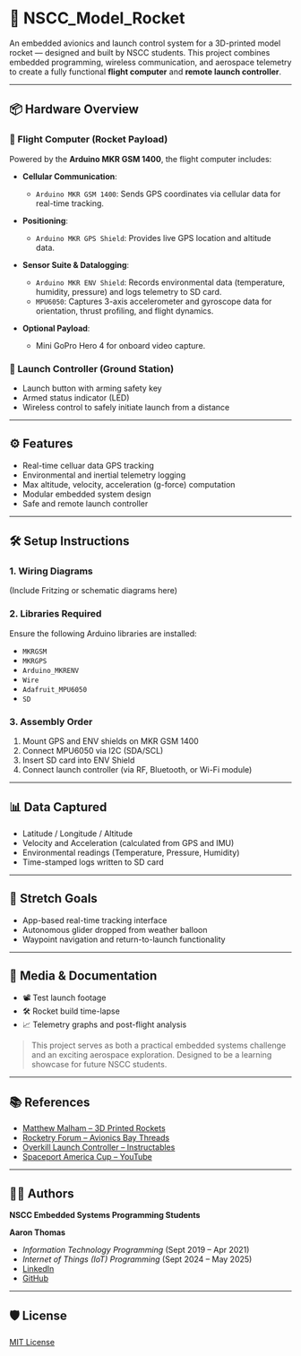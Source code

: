 # 🚀 NSCC_Model_Rocket

An embedded avionics and launch control system for a 3D-printed model rocket — designed and built by NSCC students. This project combines embedded programming, wireless communication, and aerospace telemetry to create a fully functional **flight computer** and **remote launch controller**.

---

## 📦 Hardware Overview

### 🚁 Flight Computer (Rocket Payload)
Powered by the **Arduino MKR GSM 1400**, the flight computer includes:

- **Cellular Communication**:
  - `Arduino MKR GSM 1400`: Sends GPS coordinates via cellular data for real-time tracking.

- **Positioning**:
  - `Arduino MKR GPS Shield`: Provides live GPS location and altitude data.

- **Sensor Suite & Datalogging**:
  - `Arduino MKR ENV Shield`: Records environmental data (temperature, humidity, pressure) and logs telemetry to SD card.
  - `MPU6050`: Captures 3-axis accelerometer and gyroscope data for orientation, thrust profiling, and flight dynamics.

- **Optional Payload**:
  - Mini GoPro Hero 4 for onboard video capture.

### 🧨 Launch Controller (Ground Station)
- Launch button with arming safety key
- Armed status indicator (LED)
- Wireless control to safely initiate launch from a distance

---

## ⚙️ Features
- Real-time celluar data GPS tracking
- Environmental and inertial telemetry logging
- Max altitude, velocity, acceleration (g-force) computation
- Modular embedded system design
- Safe and remote launch controller

---

## 🛠️ Setup Instructions

### 1. Wiring Diagrams
(Include Fritzing or schematic diagrams here)

### 2. Libraries Required
Ensure the following Arduino libraries are installed:
- `MKRGSM`
- `MKRGPS`
- `Arduino_MKRENV`
- `Wire`
- `Adafruit_MPU6050`
- `SD`

### 3. Assembly Order
1. Mount GPS and ENV shields on MKR GSM 1400
2. Connect MPU6050 via I2C (SDA/SCL)
3. Insert SD card into ENV Shield
4. Connect launch controller (via RF, Bluetooth, or Wi-Fi module)

---

## 📊 Data Captured
- Latitude / Longitude / Altitude
- Velocity and Acceleration (calculated from GPS and IMU)
- Environmental readings (Temperature, Pressure, Humidity)
- Time-stamped logs written to SD card

---

## 🌿 Stretch Goals
- App-based real-time tracking interface
- Autonomous glider dropped from weather balloon
- Waypoint navigation and return-to-launch functionality

---

## 🎥 Media & Documentation
- 📽️ Test launch footage  
- 🛠️ Rocket build time-lapse  
- 📈 Telemetry graphs and post-flight analysis

> This project serves as both a practical embedded systems challenge and an exciting aerospace exploration. Designed to be a learning showcase for future NSCC students.

---

## 📚 References
- [Matthew Malham – 3D Printed Rockets](https://example.com)
- [Rocketry Forum – Avionics Bay Threads](https://www.rocketryforum.com)
- [Overkill Launch Controller – Instructables](https://www.instructables.com)
- [Spaceport America Cup – YouTube](https://www.youtube.com)

---

## 🧑‍💻 Authors  
**NSCC Embedded Systems Programming Students**

**Aaron Thomas**  
- *Information Technology Programming* (Sept 2019 – Apr 2021)  
- *Internet of Things (IoT) Programming* (Sept 2024 – May 2025)  
- [LinkedIn](https://www.linkedin.com/in/aaron-thomas-software-developer/)  
- [GitHub](https://github.com/KeanuRevan)

---

## 🛡️ License
[MIT License](LICENSE)
